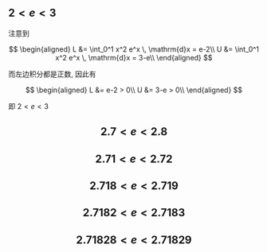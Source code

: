 
## $2 < e < 3$

注意到

$$
\begin{aligned}
L &= \int_0^1 x^2 e^x \, \mathrm{d}x = e-2\\
U &= \int_0^1 x^2 e^x \, \mathrm{d}x = 3-e\\
\end{aligned}
$$

而左边积分都是正数, 因此有

$$
\begin{aligned}
L &= e-2 > 0\\
U &= 3-e > 0\\
\end{aligned}
$$

即 $2 < e < 3$

## $$2.7 < e < 2.8$$

## $$2.71 < e < 2.72$$

## $$2.718 < e < 2.719$$

## $$2.7182 < e < 2.7183$$

## $$2.71828 < e < 2.71829$$
